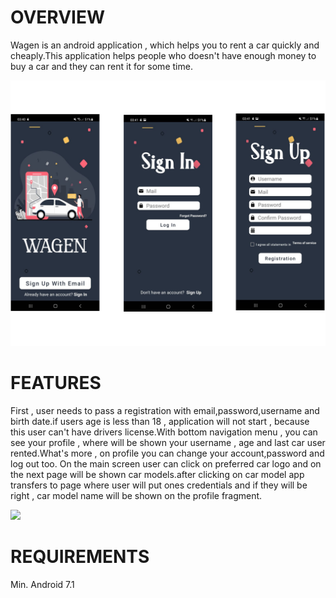 # OVERVIEW
Wagen is an  android application  , which helps you to rent a car quickly and cheaply.This application helps people who doesn't have enough money to buy a car and they can rent it for some time.

![](<./app/src/main/res/drawable/photo1.png>)  

# FEATURES
First , user needs to pass a registration with email,password,username and birth date.if users age is less than 18 ,  application will not start , because this user can't have drivers license.With bottom navigation menu , you can see your profile , where will be shown your username , age and last car user rented.What's more , on profile you can change your account,password and log out too. On the main screen user can click on preferred car logo and on the next page will be shown car models.after clicking on car model app transfers to page where user will put ones credentials and if they will be right , car model name will be shown on the profile fragment.

![](<./app/src/main/res/drawable/photo.png>)


# REQUIREMENTS
Min. Android 7.1
